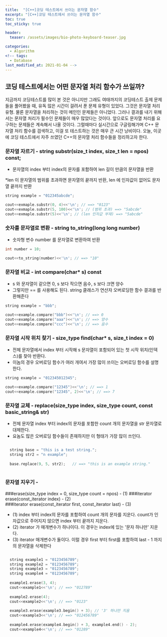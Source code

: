 ```yaml
---
title:  "[C++]코딩 테스트에서 쓰이는 문자열 함수"
excerpt: "[C++]코딩 테스트에서 쓰이는 문자열 함수"
toc: true
toc_sticky: true

header:
  teaser: /assets/images/bio-photo-keyboard-teaser.jpg

categories:
  - Algorithm
<!-- tags:
  - Database 
last_modified_at: 2021-01-04 -->
---
```

## 코딩 테스트에서는 어떤 문자열 처리 함수가 쓰일까?
지금까지 코딩테스트를 많이 본 것은 아니지만 그래도 여태까지의 코딩테스트 출제 문제들을 풀어봤을 때, 유독 많은 시간이 걸려서 푼 문제 유형이 있었다.
그것은 문자열 처리 유형. 물론 문자열을 처리하는 것이 메인인 문제들은 아니었다. 그러나 결과를 내기 위해서는 문자열 처리가 필수인 문제들이 매우 많았다는 것이다.
앞으로도 문자열 처리를 요구하는 문제들은 계속해서 나올 것이다. 그럴때마다 실시간으로 구글링해가며 C++ 문자열 처리 함수를 검색하고, 이걸 또 테스트하는 것은 매우 큰 시간 낭비이다.
오늘, 이곳에 코딩 테스트에서 자주 쓰였던 C++의 문자열 처리 함수들을 정리하고자 한다.


### 문자열 자르기 - string substr(size_t index, size_t len = npos) const; 

- 문자열의 index 부터 index의 문자를 포함하여 len 길이 만큼의 문자열을 반환<br>

*len 이 문자열의 범위를 초과하면 문자열의 끝까지 반환, len 에 인자값이 없어도 문자열 끝까지 반환

```c++ 
string example = "012345abcde";

cout<<exmaple.substr(0, 4)<<'\n'; // ==> "0123" 
cout<<exmaple.substr(5, 100)<<'\n'; // (범위 초과) ==> "5abcde" 
cout<<exmaple.substr(5)<<'\n'; // (len 인자값 부재) ==> "5abcde"
```
 
### 숫자를 문자열로 변환 - string to_string(long long number)
 
- 숫자형 변수 number 를 문자열로 변환하여 반환

```c++ 
int number = 10;

cout<<to_string(number)<<'\n'; // ==> "10" 
```

 ### 문자열 비교 - int compare(char* s) const
 
- s 와 문자열이 같으면 0, s 보다 작으면 음수, s 보다 크면 양수
- 그렇지만 == 를 사용해도 된다. string 클래스가 연산자 오버로딩한 함수 결과를 반환해준다

```c++ 
string example = "bbb";

cout<<example.compare("bbb")<<'\n'; // ==> 0
cout<<example.compare("aaa")<<'\n'; // ==> 양수 
cout<<example.compare("ccc")<<'\n'; // ==> 음수
```

### 문자열 시작 위치 찾기 - size_type find(char* s, size_t index = 0)

- 전체 문자열에서 index 부터 시작해 s 문자열이 포함되어 있는 첫 시작 위치(인덱스)를 찾아 반환다.
- 이놈의 경우 오버로딩 함수가 여러 개여서 가장 많이 쓰이는 오버로딩 함수를 설명한다.

```c++ 
string example = "012345012345";

cout<<example.compare("12345")<<'\n'; // ==> 1
cout<<example.compare("12345", 2)<<'\n'; // ==> 7
```

### 문자열 교체 - replace(size_type index, size_type count, const basic_string& str)

- 전체 문자열 index 부터 index의 문자를 포함한 count 개의 문자열을 str 문자열로 대체한다.
- 요놈도 많은 오버로딩 함수들이 존재하지만 이 형태가 가장 많이 쓰인다.

```c++ 

  string base = "this is a test string.";
  string str2 = "n example";
  
  base.replace(9, 5, str2);   // ==> "this is an example string."
  
```


### 문자열 지우기 - 
###erase(size_type index = 0, size_type count = npos) - (1)
###iterator erase(const_iterator index)            - (2)         
###iterator erase(const_iterator first, const_iterator last) - (3)

- (1) index 부터 index의 문자를 포함하여 count 개의 문자를 지운다. count가 인자값으로 주어지지 않으면 index 부터 끝까지 지운다.
- (2) iterator 가 매개변수가 하나이다. 이 경우는 index에 있는 '문자 하나만' 지운다.
- (3) iterator 매개변수가 둘이다. 이럴 경우 first 부터 first를 포함하여 last - 1 까지의 문자열을 삭제한다


```c++ 

  string example1 = "0123456789";
  string example2 = "0123456789";
  string example3 = "0123456789";
  string example4 = "0123456789";
  
  example1.erase(3, 4); 
  cout<<example1<<'\n'; // ==> "012789"
  
  example2.erase(4); 
  cout<<example2<<'\n'; // ==> "0123"
  
  example3.erase(example3.begin() + 3); // '3' 하나만 지움
  cout<<example3<<'\n'; // ==> "012456789"
  
  example4.erase(example4.begin() + 3, example4.end() - 2);
  cout<<example4<<'\n'; // ==> "01289"
  
```
